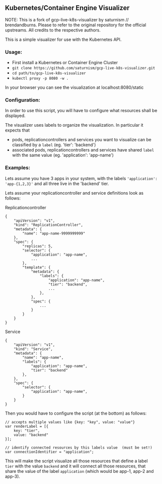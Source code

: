 ## Kubernetes/Container Engine Visualizer

NOTE: This is a fork of gcp-live-k8s-visualizer by saturnism // brendandburns. Please to refer to the original repository for the official upstreams. All credits to the respective authors.


This is a simple visualizer for use with the Kubernetes API.

### Usage:
   * First install a Kubernetes or Container Engine Cluster
   * ```git clone https://github.com/saturnism/gcp-live-k8s-visualizer.git```
   * ```cd path/to/gcp-live-k8s-visualizer```
   * ```kubectl proxy -p 8080 -w .```

In your browser you can see the visualization at localhost:8080/static

### Configuration:

In order to use this script, you will have to configure what resources shall be displayed. 

The visualizer uses labels to organize the visualization.  In particular it expects that

   * pods, replicationcontrollers and services you want to visualize can be classified by a ```label``` (eg. 'tier': 'backend')
   * associated pods, replicationcontrollers and services have shared ```label``` with the same value (eg. 'application': 'app-name')

### Examples:

Lets assume you have 3 apps in your system, with the labels ```'application': 'app-{1,2,3}'``` and all three live in the 'backend' tier.


Lets assume your replicationcontroller and service definitions look as follows:

Replicationcontroller
```
{
    "apiVersion": "v1",
    "kind": "ReplicationController",
    "metadata": {
        "name": "app-name-9999999999"
    },
    "spec": {
        "replicas": 5,
        "selector": {
            "application": "app-name",
            ...
        },
        "template": {
            "metadata": {
                "labels": {
                    "application": "app-name",
                    "tier": "backend",
                    ...
                },
            },
            "spec": {
                ...
            }
        }
    }
}
```

Service
```
{
    "apiVersion": "v1",
    "kind": "Service",
    "metadata": {
        "name": "app-name",
        "labels": {
            "application": "app-name",
            "tier": "backend"
        },
    },
    "spec": {
        "selector": {
            "application": "app-name",
        }
    }
}
```

Then you would have to configure the script (at the bottom) as follows:

```
// accepts multiple values like {key: "key", value: "value"}
var renderLabel = [{
    key: "tier",
    value: "backend"
}];

// identify connected resources by this labels value  (must be set!)
var connectionIdentifier = "application"; 
```


This will make the script visualize all those resources that define a label ```tier``` with the value ```backend``` and it will connect all those resources, that share the value of the label ```application``` (which would be app-1, app-2 and app-3).